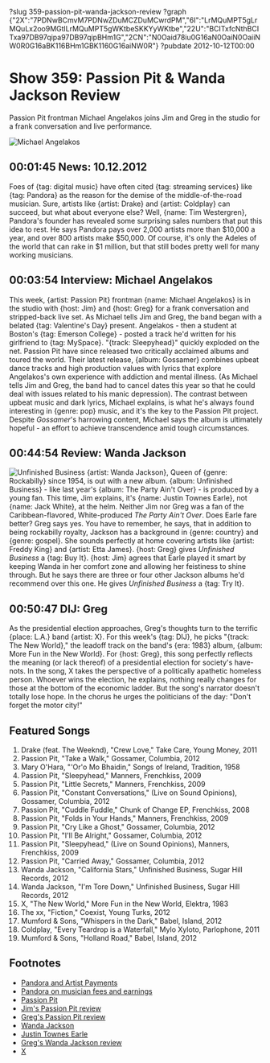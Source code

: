 ?slug 359-passion-pit-wanda-jackson-review
?graph {"2X":"7PDNwBCmvM7PDNwZDuMCZDuMCwrdPM","6I":"LrMQuMPT5gLrMQuLx2oo9MGtlLrMQuMPT5gWKtbeSKKYyWKtbe","22U":"BCITxfcNthBCITxa97DB97qipa97DB97qipBHm1G","2CN":"N0Oaid78iu0G16aN0OaiN0OaiiNW0R0G16aBK116BHm1GBK1160G16aiNW0R"}
?pubdate 2012-10-12T00:00

# Show 359: Passion Pit & Wanda Jackson Review
Passion Pit frontman Michael Angelakos joins Jim and Greg in the studio for a frank conversation and live performance.

![Michael Angelakos](//static.soundopinions.org/images/2012/passionpit.jpg)

## 00:01:45 News: 10.12.2012
Foes of {tag: digital music} have often cited {tag: streaming services} like {tag: Pandora} as the reason for the demise of the middle-of-the-road musician. Sure, artists like {artist: Drake} and {artist: Coldplay} can succeed, but what about everyone else? Well, {name: Tim Westergren}, Pandora's founder has revealed some surprising sales numbers that put this idea to rest. He says Pandora pays over 2,000 artists more than $10,000 a year, and over 800 artists make $50,000. Of course, it's only the Adeles of the world that can rake in $1 million, but that still bodes pretty well for many working musicians.

## 00:03:54 Interview: Michael Angelakos
 This week, {artist: Passion Pit} frontman {name: Michael Angelakos} is in the studio with {host: Jim} and {host: Greg} for a frank conversation and stripped-back live set. As Michael tells Jim and Greg, the band began with a belated {tag: Valentine's Day} present. Angelakos - then a student at Boston's {tag: Emerson College} - posted a track he'd written for his girlfriend to {tag: MySpace}. "{track: Sleepyhead}" quickly exploded on the net. Passion Pit have since released two critically acclaimed albums and toured the world. Their latest release, {album: Gossamer} combines upbeat dance tracks and high production values with lyrics that explore Angelakos's own experience with addiction and mental illness. (As Michael tells Jim and Greg, the band had to cancel dates this year so that he could deal with issues related to his manic depression). The contrast between upbeat music and dark lyrics, Michael explains, is what he's always found interesting in {genre: pop} music, and it's the key to the Passion Pit project. Despite *Gossamer*'s harrowing content, Michael says the album is ultimately hopeful - an effort to achieve transcendence amid tough circumstances.

## 00:44:54 Review: Wanda Jackson
![Unfinished Business](//static.soundopinions.org/assets/359/22U0.jpg "7036716/562597504")
{artist: Wanda Jackson}, Queen of {genre: Rockabilly} since 1954, is out with a new album. {album: Unfinished Business} - like last year's {album: The Party Ain't Over} - is produced by a young fan. This time, Jim explains, it's {name: Justin Townes Earle}, not {name: Jack White}, at the helm. Neither Jim nor Greg was a fan of the Caribbean-flavored, White-produced *The Party Ain't Over*. Does Earle fare better? Greg says yes. You have to remember, he says, that in addition to being rockabilly royalty, Jackson has a background in {genre: country} and {genre: gospel}. She sounds perfectly at home covering artists like {artist: Freddy King} and {artist: Etta James}. {host: Greg} gives *Unfinished Business* a {tag: Buy It}. {host: Jim} agrees that Earle played it smart by keeping Wanda in her comfort zone and allowing her feistiness to shine through. But he says there are three or four other Jackson albums he'd recommend over this one. He gives *Unfinished Business* a {tag: Try It}.

## 00:50:47 DIJ: Greg
As the presidential election approaches, Greg's thoughts turn to the terrific {place: L.A.} band {artist: X}. For this week's {tag: DIJ}, he picks "{track: The New World}," the leadoff track on the band's {era: 1983} album, {album: More Fun in the New World}. For {host: Greg}, this song perfectly reflects the meaning (or lack thereof) of a presidential election for society's have-nots. In the song, X takes the perspective of a politically apathetic homeless person. Whoever wins the election, he explains, nothing really changes for those at the bottom of the economic ladder. But the song's narrator doesn't totally lose hope. In the chorus he urges the politicians of the day: "Don't forget the motor city!"


## Featured Songs
1. Drake (feat. The Weeknd), "Crew Love," Take Care, Young Money, 2011
2. Passion Pit, "Take a Walk," Gossamer, Columbia, 2012
3. Mary O'Hara, "'Or'o Mo Bhaidin," Songs of Ireland, Tradition, 1958
4. Passion Pit, "Sleepyhead," Manners, Frenchkiss, 2009
5. Passion Pit, "Little Secrets," Manners, Frenchkiss, 2009
6. Passion Pit, "Constant Conversations," (Live on Sound Opinions), Gossamer, Columbia, 2012
7. Passion Pit, "Cuddle Fuddle," Chunk of Change EP, Frenchkiss, 2008
8. Passion Pit, "Folds in Your Hands," Manners, Frenchkiss, 2009
9. Passion Pit, "Cry Like a Ghost," Gossamer, Columbia, 2012
10. Passion Pit, "I'll Be Alright," Gossamer, Columbia, 2012
11. Passion Pit, "Sleepyhead," (Live on Sound Opinions), Manners, Frenchkiss, 2009
12. Passion Pit, "Carried Away," Gossamer, Columbia, 2012
13. Wanda Jackson, "California Stars," Unfinished Business, Sugar Hill Records, 2012
14. Wanda Jackson, "I'm Tore Down," Unfinished Business, Sugar Hill Records, 2012
15. X, "The New World," More Fun in the New World, Elektra, 1983
16. The xx, "Fiction," Coexist, Young Turks, 2012
17. Mumford & Sons, "Whispers in the Dark," Babel, Island, 2012
18. Coldplay, "Every Teardrop is a Waterfall," Mylo Xyloto, Parlophone, 2011
19. Mumford & Sons, "Holland Road," Babel, Island, 2012

## Footnotes
- [Pandora and Artist Payments](http://blog.pandora.com/2012/10/09/pandora-and-artist-payments/)
- [Pandora on musician fees and earnings](http://www.forbes.com/sites/erikkain/2012/10/09/pandora-founder-reveals-big-earnings-and-high-fees-for-musicians-online/)
- [Passion Pit](http://passionpitmusic.com/)
- [Jim's Passion Pit review](http://www.wbez.org/blogs/jim-derogatis/2012-08/record-reviews-roundup-redux-passion-pit-and-antibalas-101928)
- [Greg's Passion Pit review](http://articles.chicagotribune.com/2012-07-23/entertainment/chi-passion-pit-album-review-gossamer-album-reviewed-20120721_1_album-review-mental-illness-passion-pit)
- [Wanda Jackson](http://www.wandajackson.com/)
- [Justin Townes Earle](http://www.justintownesearle.com/)
- [Greg's Wanda Jackson review](http://articles.chicagotribune.com/2012-10-08/entertainment/chi-wanda-jackson-album-review-unfinished-business-reviewed-20121008_1_album-review-wanda-jackson-justin-townes-earle)
- [X](http://www.allmusic.com/artist/x-mn0000960690/biography)

